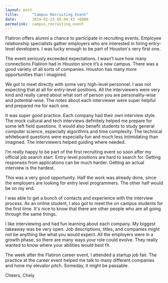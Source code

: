 ```yaml
---
layout: post
title:      "Campus Recruiting Event"
date:       2019-02-23 05:04:43 +0000
permalink:  campus_recruiting_event
---
```



Flatiron offers alumni a chance to participate in recruiting events. Employee relationship specialists gather employers who are interested in hiring entry-level developers. I was lucky enough to be part of Houston's very first one.

The event seriously exceeded expectations. I wasn’t sure how many connections Flatiron had in Houston since it’s a new campus. There was a good variety of all sorts of companies. Houston has many more opportunities than I imagined.

We got to meet directly with some very high-level personnel. I was not expecting that at all for entry-level positions. All the interviewers were very kind and really cared about what sort of person you are personality-wise and potential-wise. The notes about each interviewer were super helpful and prepared me for each one.

It was super good practice. Each company had their own interview style. The mock cultural and tech interviews definitely helped me prepare for some left field questions. It would also benefit students to study general computer science, especially algorithms and time complexity. The technical whiteboard questions were especially fun and much less intimidating than imagined. The interviewers helped guiding where needed.

I’m really happy to be part of the first recruiting event so soon after my official job search start. Entry-level positions are hard to search for. Getting responses from applications can be much harder. Getting an actual interview is the hardest.

This was a very good opportunity. Half the work was already done, since the employers are looking for entry level programmers. The other half would be on my end.

I was able to get a bunch of contacts and experience with the interview process. As an online student, I also got to meet the on campus students for the first time. It's nice to know that there are other people who are all going through the same things.

I like interviewing and had fun learning about each company. My biggest takeaway was be very open. Job descriptions, titles, and companies might not be anything like what you would expect. All the employers were in a growth phase, so there are many ways your role could evolve. They really wanted to know where your abilities would best fit.

The week after the Flatiron career event, I attended a startup job fair. The practice at the career event helped me talk to many different companies and hone my elevator pitch. Someday, it might be passable.

Cheers,
Chely
